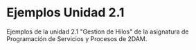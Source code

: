 # Ejemplos Unidad 2.1

Ejemplos de la unidad 2.1 "Gestion de Hilos" de la asignatura de Programación de Servicios y Procesos de 2DAM.
